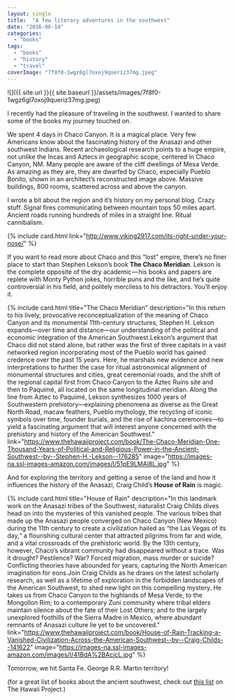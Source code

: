 ```yaml
---
layout: single
title:  "A few literary adventures in the southwest"
date: "2016-06-14"
categories: 
  - "books"
tags: 
  - "books"
  - "history"
  - "travel"
coverImage: "7f8f0-1wgz6gl7oxoj9queriz37mg.jpeg"
---
```


![]({{ site.url }}{{ site.baseurl }}/assets/images/7f8f0-1wgz6gl7oxoj9queriz37mg.jpeg)

I recently had the pleasure of traveling in the southwest. I wanted to share some of the books my journey touched on.

We spent 4 days in Chaco Canyon. It is a magical place. Very few Americans know about the fascinating history of the Anasazi and other southwest Indians. Recent archaeological research points to a huge empire, not unlike the Incas and Aztecs in geographic scope, centered in Chaco Canyon, NM. Many people are aware of the cliff dwellings of Mesa Verde. As amazing as they are, they are dwarfed by Chaco, especially Pueblo Bonito, shown in an architect’s reconstructed image above. Massive buildings, 800 rooms, scattered across and above the canyon.

I wrote a bit about the region and it’s history on my personal blog. Crazy stuff. Signal fires communicating between mountain tops 50 miles apart. Ancient roads running hundreds of miles in a straight line. Ritual cannibalism.

{% include card.html link="http://www.viking2917.com/its-right-under-your-nose/" %}

If you want to read more about Chaco and this “lost” empire, there’s no finer place to start than Stephen Lekson’s book **The Chaco Meridian**. Lekson is the complete opposite of the dry academic — his books and papers are replete with Monty Python jokes, horrible puns and the like, and he’s quite controversial in his field, and politely merciless to his detractors. You’ll enjoy it.

{% include card.html
   title="The Chaco Meridian"
   description="In this return to his lively, provocative reconceptualization of the meaning of Chaco Canyon and its monumental 11th-century structures, Stephen H. Lekson expands—over time and distance—our understanding of the political and economic integration of the American Southwest.Lekson’s argument that Chaco did not stand alone, but rather was the first of three capitals in a vast networked region incorporating most of the Pueblo world has gained credence over the past 15 years. Here, he marshals new evidence and new interpretations to further the case for ritual astronomical alignment of monumental structures and cities, great ceremonial roads, and the shift of the regional capital first from Chaco Canyon to the Aztec Ruins site and then to Paquimé, all located on the same longitudinal meridian. Along the line from Aztec to Paquimé, Lekson synthesizes 1000 years of Southwestern prehistory—explaining phenomena as diverse as the Great North Road, macaw feathers, Pueblo mythology, the recycling of iconic symbols over time, founder burials, and the rise of kachina ceremonies—to yield a fascinating argument that will interest anyone concerned with the prehistory and history of the American Southwest."
   link="https://www.thehawaiiproject.com/book/The-Chaco-Meridian-One-Thousand-Years-of-Political-and-Religious-Power-in-the-Ancient-Southwest--by--Stephen-H.-Lekson--176285"
   image="https://images-na.ssl-images-amazon.com/images/I/51pE9LMAl8L.jpg"
%}


And for exploring the territory and getting a sense of the land and how it influences the history of the Anasazi, Craig Child’s **House of Rain** is magic.

{% include card.html
   title="House of Rain"
   description="In this landmark work on the Anasazi tribes of the Southwest, naturalist Craig Childs dives head on into the mysteries of this vanished people. The various tribes that made up the Anasazi people converged on Chaco Canyon (New Mexico) during the 11th century to create a civilization hailed as “the Las Vegas of its day,“ a flourishing cultural center that attracted pilgrims from far and wide, and a vital crossroads of the prehistoric world. By the 13th century, however, Chaco’s vibrant community had disappeared without a trace. Was it drought? Pestilence? War? Forced migration, mass murder or suicide? Conflicting theories have abounded for years, capturing the North American imagination for eons.Join Craig Childs as he draws on the latest scholarly research, as well as a lifetime of exploration in the forbidden landscapes of the American Southwest, to shed new light on this compelling mystery. He takes us from Chaco Canyon to the highlands of Mesa Verde, to the Mongollon Rim; to a contemporary Zuni community where tribal elders maintain silence about the fate of their Lost Others; and to the largely unexplored foothills of the Sierra Madre in Mexico, where abundant remnants of Anasazi culture lie yet to be uncovered."
   link="https://www.thehawaiiproject.com/book/House-of-Rain-Tracking-a-Vanished-Civilization-Across-the-American-Southwest--by--Craig-Childs--141622"
   image="https://images-na.ssl-images-amazon.com/images/I/41BdA%2BAcjcL.jpg"
%}


Tomorrow, we hit Santa Fe. George R.R. Martin territory!

(for a great list of books about the ancient southwest, check out [this list](https://www.thehawaiiproject.com/list/Books-about-the-Southwest--1eHevw3okR) on The Hawaii Project.)
